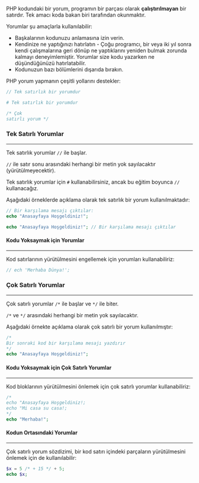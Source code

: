 PHP kodundaki bir yorum, programın bir parçası olarak **çalıştırılmayan** bir satırdır. Tek amacı koda bakan biri tarafından okunmaktır.

Yorumlar şu amaçlarla kullanılabilir:

- Başkalarının kodunuzu anlamasına izin verin.
- Kendinize ne yaptığınızı hatırlatın - Çoğu programcı, bir veya iki yıl sonra kendi çalışmalarına geri dönüp ne yaptıklarını yeniden bulmak zorunda kalmayı deneyimlemiştir. Yorumlar size kodu yazarken ne düşündüğünüzü hatırlatabilir.
- Kodunuzun bazı bölümlerini dışarıda bırakın.

PHP yorum yapmanın çeşitli yollarını destekler:

```PHP title:"PHP'de yorumlar için sözdizimleri:"
// Tek satırlık bir yorumdur

# Tek satırlık bir yorumdur

/* Çok
satırlı yorum */
```

### Tek Satırlı Yorumlar
---
Tek satırlık yorumlar `//` ile başlar.

`//` ile satır sonu arasındaki herhangi bir metin yok sayılacaktır (yürütülmeyecektir).

Tek satırlık yorumlar için `#` kullanabilirsiniz, ancak bu eğitim boyunca `//` kullanacağız.

Aşağıdaki örneklerde açıklama olarak tek satırlık bir yorum kullanılmaktadır:

```PHP title:"Kodun üstünde hatırlatan bir yorum:" hl:1 
// Bir karşılama mesajı çıktılar:
echo "Anasayfaya Hoşgeldiniz!";
```

```PHP title:"Kodun yanında hatırlatan bir yorum:" hl:1 
echo "Anasayfaya Hoşgeldiniz!"; // Bir karşılama mesajı çıktılar
```

#### Kodu Yoksaymak için Yorumlar
---
Kod satırlarının yürütülmesini engellemek için yorumları kullanabiliriz:

```PHP title:"Hatalı kodu engelleyen yorum satırı:" hl:1
// ech 'Merhaba Dünya!';
```

### Çok Satırlı Yorumlar
---
Çok satırlı yorumlar `/*` ile başlar ve `*/` ile biter.

`/*` ve `*/` arasındaki herhangi bir metin yok sayılacaktır.

Aşağıdaki örnekte açıklama olarak çok satırlı bir yorum kullanılmıştır:

```PHP title:"Açıklama olarak çok satırlı yorum:" hl:1-3
/*
Bir sonraki kod bir karşılama mesajı yazdırır
*/
echo "Anasayfaya Hoşgeldiniz!";
```

#### Kodu Yoksaymak için Çok Satırlı Yorumlar
---
Kod bloklarının yürütülmesini önlemek için çok satırlı yorumlar kullanabiliriz:

```PHP title:"Kodu yok saymak için çok satırlı yorum:" hl:1-4 
/*
echo "Anasayfaya Hoşgeldiniz!;
echo "Mi casa su casa!;
*/
echo "Merhaba!";
```

#### Kodun Ortasındaki Yorumlar
---
Çok satırlı yorum sözdizimi, bir kod satırı içindeki parçaların yürütülmesini önlemek için de kullanılabilir:

```PHP title:"+15 kısmı hesaplamada göz ardı edilecektir:" hl:1
$x = 5 /* + 15 */ + 5;
echo $x;
```